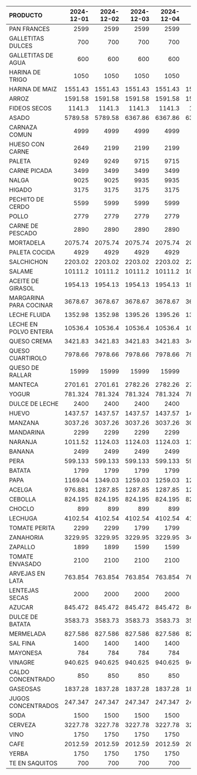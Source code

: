 | PRODUCTO               |   2024-12-01 |   2024-12-02 |   2024-12-03 |   2024-12-04 |   2024-12-05 |   2024-12-06 |   2024-12-07 |   2024-12-08 |   2024-12-09 |   2024-12-10 |   2024-12-11 |   2024-12-12 |   2024-12-13 |   2024-12-14 |   2024-12-15 |   2024-12-16 |   2024-12-17 |   2024-12-18 |   2024-12-19 |   2024-12-20 |   2024-12-21 |   2024-12-22 |
|:-----------------------|-------------:|-------------:|-------------:|-------------:|-------------:|-------------:|-------------:|-------------:|-------------:|-------------:|-------------:|-------------:|-------------:|-------------:|-------------:|-------------:|-------------:|-------------:|-------------:|-------------:|-------------:|-------------:|
| PAN FRANCES            |     2599     |     2599     |     2599     |     2599     |     2599     |     2599     |     2599     |     2599     |     2599     |     2599     |     2599     |     2599     |     2599     |     2599     |     2599     |     2599     |     2599     |     2599     |     2599     |     2599     |     2599     |     2599     |
| GALLETITAS DULCES      |      700     |      700     |      700     |      700     |      700     |      700     |      700     |      700     |      700     |      700     |      700     |      700     |      700     |      700     |      700     |      700     |      700     |      700     |      700     |      700     |      700     |      700     |
| GALLETITAS DE AGUA     |      600     |      600     |      600     |      600     |      600     |      600     |      600     |      600     |      600     |      600     |      600     |      600     |      600     |      600     |      600     |      600     |      600     |      600     |      600     |      600     |      600     |      600     |
| HARINA DE TRIGO        |     1050     |     1050     |     1050     |     1050     |     1050     |     1050     |     1050     |     1050     |     1050     |     1050     |     1050     |     1050     |     1050     |     1050     |     1050     |     1050     |     1050     |     1050     |     1050     |     1050     |     1050     |     1050     |
| HARINA DE MAIZ         |     1551.43  |     1551.43  |     1551.43  |     1551.43  |     1551.43  |     1551.43  |     1551.43  |     1551.43  |     1551.43  |     1551.43  |     1551.43  |     1551.43  |     1551.43  |     1551.43  |     1551.43  |     1551.43  |     1551.43  |     1551.43  |     1551.43  |     1551.43  |     1551.43  |     1551.43  |
| ARROZ                  |     1591.58  |     1591.58  |     1591.58  |     1591.58  |     1591.58  |     1591.58  |     1591.58  |     1591.58  |     1591.58  |     1591.58  |     1591.58  |     1591.58  |     1591.58  |     1591.58  |     1591.58  |     1591.58  |     1591.58  |     1591.58  |     1591.58  |     1591.58  |     1591.58  |     1591.58  |
| FIDEOS SECOS           |     1141.3   |     1141.3   |     1141.3   |     1141.3   |     1141.3   |     1141.3   |     1141.3   |     1141.3   |     1141.3   |     1141.3   |     1141.3   |     1141.3   |     1141.3   |     1141.3   |     1141.3   |     1141.3   |     1141.3   |     1141.3   |     1141.3   |     1141.3   |     1141.3   |     1141.3   |
| ASADO                  |     5789.58  |     5789.58  |     6367.86  |     6367.86  |     6367.86  |     6367.86  |     6367.86  |     6367.86  |     6367.86  |     6687.43  |     6687.43  |     6687.43  |     6687.43  |     6687.43  |     6687.43  |     6687.43  |     6687.43  |     6687.43  |     6687.43  |     6687.43  |     6687.43  |     6687.43  |
| CARNAZA COMUN          |     4999     |     4999     |     4999     |     4999     |     4999     |     5499     |     5499     |     5499     |     5499     |     5499     |     5499     |     5499     |     5339     |     5339     |     5339     |     5499     |     5499     |     5499     |     5499     |     5499     |     5499     |     5499     |
| HUESO CON CARNE        |     2649     |     2199     |     2199     |     2199     |     2199     |     2649     |     2649     |     2649     |     2499     |     2499     |     2499     |     2499     |     2649     |     2649     |     2649     |     2499     |     2499     |     2499     |     2499     |     2649     |     2649     |     2649     |
| PALETA                 |     9249     |     9249     |     9715     |     9715     |     9715     |     9715     |     9715     |     9715     |     9715     |    10005     |    10005     |    10005     |    10005     |    10005     |    10005     |    10005     |    10005     |    10005     |    10005     |    10005     |    10005     |    10005     |
| CARNE PICADA           |     3499     |     3499     |     3499     |     3499     |     3499     |     3499     |     3499     |     3499     |     3499     |     3499     |     3499     |     3499     |     4365     |     4365     |     4365     |     3499     |     3499     |     3499     |     3499     |     3499     |     3499     |     3499     |
| NALGA                  |     9025     |     9025     |     9935     |     9935     |     9935     |     9935     |     9935     |     9935     |     9935     |    10235     |    10235     |    10235     |    10235     |    10235     |    10235     |    10235     |    10235     |    10235     |    10235     |    10235     |    10235     |    10235     |
| HIGADO                 |     3175     |     3175     |     3175     |     3175     |     3175     |     3175     |     3175     |     3175     |     3175     |     3175     |     3175     |     3175     |     3175     |     3175     |     3175     |     3175     |     3175     |     3175     |     3175     |     3175     |     3175     |     3175     |
| PECHITO DE CERDO       |     5599     |     5999     |     5999     |     5999     |     5999     |     5599     |     5599     |     5599     |     5999     |     5999     |     5999     |     5999     |     7105     |     7105     |     7105     |     7105     |     7105     |     7105     |     7105     |     7105     |     7105     |     7105     |
| POLLO                  |     2779     |     2779     |     2779     |     2779     |     2779     |     2779     |     2779     |     2779     |     2779     |     2779     |     2779     |     2779     |     2779     |     2779     |     2779     |     2779     |     2779     |     2779     |     2779     |     2779     |     2779     |     2779     |
| CARNE DE PESCADO       |     2890     |     2890     |     2890     |     2890     |     2890     |     2890     |     2890     |     2890     |     2890     |     2890     |     2890     |     2890     |     2890     |     2890     |     2890     |     2890     |     2890     |     2890     |     2890     |     2890     |     2890     |     2890     |
| MORTADELA              |     2075.74  |     2075.74  |     2075.74  |     2075.74  |     2075.74  |     2075.74  |     2075.74  |     2075.74  |     2075.74  |     2075.74  |     2075.74  |     2075.74  |     2075.74  |     2075.74  |     2075.74  |     2075.74  |     2075.74  |     2075.74  |     2075.74  |     2075.74  |     2075.74  |     2075.74  |
| PALETA COCIDA          |     4929     |     4929     |     4929     |     4929     |     4929     |     4929     |     4929     |     4929     |     4929     |     4929     |     4929     |     4929     |     4929     |     4929     |     4929     |     4929     |     4929     |     4929     |     4929     |     4929     |     4929     |     4929     |
| SALCHICHON             |     2203.02  |     2203.02  |     2203.02  |     2203.02  |     2203.02  |     2203.02  |     2203.02  |     2203.02  |     2203.02  |     2203.02  |     2203.02  |     2203.02  |     2203.02  |     2203.02  |     2203.02  |     2203.02  |     2203.02  |     2203.02  |     2203.02  |     2203.02  |     2203.02  |     2203.02  |
| SALAME                 |    10111.2   |    10111.2   |    10111.2   |    10111.2   |    10111.2   |    10111.2   |    10111.2   |    10111.2   |    10111.2   |    10111.2   |    10111.2   |    10111.2   |    10111.2   |    10111.2   |    10111.2   |    10111.2   |    10111.2   |    10111.2   |    10111.2   |    10111.2   |    10111.2   |    10111.2   |
| ACEITE DE GIRASOL      |     1954.13  |     1954.13  |     1954.13  |     1954.13  |     1954.13  |     1954.13  |     1954.13  |     1954.13  |     1954.13  |     1954.13  |     1954.13  |     1954.13  |     1954.13  |     1954.13  |     1954.13  |     1954.13  |     1954.13  |     1954.13  |     1954.13  |     1954.13  |     1954.13  |     1954.13  |
| MARGARINA PARA COCINAR |     3678.67  |     3678.67  |     3678.67  |     3678.67  |     3678.67  |     3678.67  |     3678.67  |     3678.67  |     3678.67  |     3678.67  |     3678.67  |     3678.67  |     3678.67  |     3678.67  |     3678.67  |     3678.67  |     3678.67  |     3678.67  |     3678.67  |     3678.67  |     3678.67  |     3678.67  |
| LECHE FLUIDA           |     1352.98  |     1352.98  |     1395.26  |     1395.26  |     1395.26  |     1395.26  |     1395.26  |     1395.26  |     1395.26  |     1395.26  |     1395.26  |     1395.26  |     1395.26  |     1395.26  |     1395.26  |     1395.26  |     1395.26  |     1395.26  |     1395.26  |     1395.26  |     1395.26  |     1395.26  |
| LECHE EN POLVO ENTERA  |    10536.4   |    10536.4   |    10536.4   |    10536.4   |    10536.4   |    10536.4   |    10536.4   |    10536.4   |    10536.4   |    10536.4   |    10536.4   |    10536.4   |    10536.4   |    10536.4   |    10536.4   |    10536.4   |    10536.4   |    10536.4   |    10536.4   |    10536.4   |    10536.4   |    10536.4   |
| QUESO CREMA            |     3421.83  |     3421.83  |     3421.83  |     3421.83  |     3421.83  |     3421.83  |     3421.83  |     3421.83  |     3421.83  |     3421.83  |     3421.83  |     3421.83  |     3421.83  |     3421.83  |     3421.83  |     3421.83  |     3421.83  |     3421.83  |     3421.83  |     3421.83  |     3421.83  |     3421.83  |
| QUESO CUARTIROLO       |     7978.66  |     7978.66  |     7978.66  |     7978.66  |     7978.66  |     7978.66  |     7978.66  |     7978.66  |     7978.66  |     8179.04  |     8179.04  |     8179.04  |     8179.04  |     8179.04  |     8179.04  |     8179.04  |     8179.04  |     8179.04  |     8179.04  |     8179.04  |     8179.04  |     8179.04  |
| QUESO DE RALLAR        |    15999     |    15999     |    15999     |    15999     |    15999     |    15999     |    15999     |    15999     |    15999     |    15999     |    15999     |    15999     |    15999     |    15999     |    15999     |    15999     |    15999     |    15999     |    15999     |    15999     |    15999     |    15999     |
| MANTECA                |     2701.61  |     2701.61  |     2782.26  |     2782.26  |     2782.26  |     2782.26  |     2782.26  |     2782.26  |     2782.26  |     2782.26  |     2782.26  |     2782.26  |     2782.26  |     2782.26  |     2782.26  |     2782.26  |     2782.26  |     2782.26  |     2782.26  |     2782.26  |     2782.26  |     2782.26  |
| YOGUR                  |      781.324 |      781.324 |      781.324 |      781.324 |      781.324 |      781.324 |      781.324 |      781.324 |      781.324 |      781.324 |      781.324 |      781.324 |      781.324 |      781.324 |      781.324 |      781.324 |      781.324 |      781.324 |      781.324 |      781.324 |      781.324 |      781.324 |
| DULCE DE LECHE         |     2400     |     2400     |     2400     |     2400     |     2400     |     2400     |     2400     |     2400     |     2400     |     2400     |     2400     |     2400     |     2400     |     2400     |     2400     |     2400     |     2400     |     2400     |     2400     |     2400     |     2400     |     2400     |
| HUEVO                  |     1437.57  |     1437.57  |     1437.57  |     1437.57  |     1437.57  |     1437.57  |     1437.57  |     1437.57  |     1437.57  |     1437.57  |     1437.57  |     1437.57  |     1437.57  |     1437.57  |     1437.57  |     1437.57  |     1437.57  |     1437.57  |     1437.57  |     1437.57  |     1437.57  |     1437.57  |
| MANZANA                |     3037.26  |     3037.26  |     3037.26  |     3037.26  |     3037.26  |     3037.26  |     3037.26  |     3037.26  |     3037.26  |     3037.26  |     3037.26  |     3037.26  |     3037.26  |     3037.26  |     3037.26  |     3037.26  |     3037.26  |     3037.26  |     3037.26  |     3037.26  |     3037.26  |     3037.26  |
| MANDARINA              |     2299     |     2299     |     2299     |     2299     |     2299     |     2299     |     2299     |     2299     |     2299     |     2299     |     2299     |     2299     |     2299     |     2299     |     2299     |     2299     |     2299     |     2299     |     2299     |     2299     |     2299     |     2299     |
| NARANJA                |     1011.52  |     1124.03  |     1124.03  |     1124.03  |     1124.03  |     1124.03  |     1124.03  |     1124.03  |     1124.03  |     1124.03  |     1124.03  |     1124.03  |     1011.52  |     1011.52  |     1011.52  |     1011.52  |     1011.52  |     1011.52  |     1011.52  |     1011.52  |     1011.52  |     1011.52  |
| BANANA                 |     2499     |     2499     |     2499     |     2499     |     2499     |     2499     |     2499     |     2499     |     2499     |     2299     |     2299     |     2299     |     2299     |     2299     |     2299     |     1999     |     1999     |     1999     |     1999     |     1999     |     1999     |     1999     |
| PERA                   |      599.133 |      599.133 |      599.133 |      599.133 |      599.133 |      999     |      999     |      999     |      999     |      999     |      999     |      999     |      999     |      999     |      999     |      999     |      999     |      999     |      999     |      999     |      999     |      999     |
| BATATA                 |     1799     |     1799     |     1799     |     1799     |     1799     |     1799     |     1799     |     1799     |     1799     |     1699     |     1699     |     1699     |     1699     |     1699     |     1699     |     1699     |     1699     |     1699     |     1699     |     1699     |     1699     |     1699     |
| PAPA                   |     1169.04  |     1349.03  |     1259.03  |     1259.03  |     1259.03  |     1259.03  |     1259.03  |     1259.03  |     1169.04  |     1169.04  |     1169.04  |     1169.04  |     1079.04  |     1079.04  |     1079.04  |     1169.04  |     1169.04  |     1169.04  |     1169.04  |      989.045 |      899.05  |      899.05  |
| ACELGA                 |      976.881 |     1287.85  |     1287.85  |     1287.85  |     1287.85  |      976.881 |      976.881 |      976.881 |     1332.27  |     1332.27  |     1332.27  |     1332.27  |     1332.27  |     1332.27  |     1332.27  |     1332.27  |     1332.27  |     1332.27  |     1332.27  |     1332.27  |     1332.27  |     1332.27  |
| CEBOLLA                |      824.195 |      824.195 |      824.195 |      824.195 |      824.195 |      824.195 |      824.195 |      824.195 |      824.195 |      824.195 |      824.195 |      824.195 |      824.195 |      824.195 |      824.195 |      824.195 |      824.195 |      755.455 |      755.455 |      686.715 |      686.715 |      686.715 |
| CHOCLO                 |      899     |      899     |      899     |      899     |      999     |      999     |      899     |      899     |      699     |      699     |      699     |      699     |      499     |      499     |      499     |      499     |      499     |      499     |      499     |      599     |      599     |      599     |
| LECHUGA                |     4102.54  |     4102.54  |     4102.54  |     4102.54  |     4102.54  |     4102.54  |     4102.54  |     4102.54  |     4102.54  |     4102.54  |     4102.54  |     4102.54  |     4102.54  |     4102.54  |     4102.54  |     4102.54  |     4102.54  |     4102.54  |     4102.54  |     4102.54  |     4102.54  |     4102.54  |
| TOMATE PERITA          |     2299     |     2299     |     1799     |     1799     |     1499     |     1299     |     1299     |     1299     |     1299     |     1299     |     1299     |     1299     |     1499     |     1599     |     1599     |     1599     |     1599     |     1599     |     1599     |     1599     |     1999     |     1999     |
| ZANAHORIA              |     3229.95  |     3229.95  |     3229.95  |     3229.95  |     3445.42  |     3445.42  |     3445.42  |     3445.42  |     3445.42  |     3229.95  |     3229.95  |     3229.95  |     3229.95  |     3229.95  |     3229.95  |     3229.95  |     3229.95  |     3229.95  |     3229.95  |     3229.95  |     3229.95  |     3229.95  |
| ZAPALLO                |     1899     |     1899     |     1599     |     1599     |     1599     |     1599     |     1599     |     1599     |     1599     |     1599     |     1599     |     1599     |     1599     |     1499     |     1499     |     1499     |     1499     |     1499     |     1499     |     1499     |     1199     |     1199     |
| TOMATE ENVASADO        |     2100     |     2100     |     2100     |     2100     |     2100     |     2100     |     2100     |     2100     |     2100     |     2100     |     2100     |     2100     |     2100     |     2100     |     2100     |     2100     |     2100     |     2100     |     2100     |     2100     |     2100     |     2100     |
| ARVEJAS EN LATA        |      763.854 |      763.854 |      763.854 |      763.854 |      763.854 |      763.854 |      763.854 |      763.854 |      763.854 |      763.854 |      763.854 |      763.854 |      763.854 |      763.854 |      763.854 |      763.854 |      763.854 |      763.854 |      763.854 |      763.854 |      763.854 |      763.854 |
| LENTEJAS SECAS         |     2000     |     2000     |     2000     |     2000     |     2000     |     2000     |     2000     |     2000     |     2000     |     2000     |     2000     |     2000     |     2000     |     2000     |     2000     |     2000     |     2000     |     2000     |     2000     |     2000     |     2000     |     2000     |
| AZUCAR                 |      845.472 |      845.472 |      845.472 |      845.472 |      845.472 |      845.472 |      845.472 |      845.472 |      845.472 |      845.472 |      845.472 |      845.472 |      845.472 |      845.472 |      845.472 |      845.472 |      845.472 |      845.472 |      845.472 |      845.472 |      845.472 |      845.472 |
| DULCE DE BATATA        |     3583.73  |     3583.73  |     3583.73  |     3583.73  |     3583.73  |     3583.73  |     3583.73  |     3583.73  |     3583.73  |     3583.73  |     3583.73  |     3583.73  |     3583.73  |     3583.73  |     3583.73  |     3583.73  |     3583.73  |     3583.73  |     3583.73  |     3583.73  |     3583.73  |     3583.73  |
| MERMELADA              |      827.586 |      827.586 |      827.586 |      827.586 |      827.586 |      827.586 |      827.586 |      827.586 |      827.586 |      910.345 |      910.345 |      910.345 |      910.345 |      910.345 |      910.345 |      910.345 |      910.345 |      910.345 |      910.345 |      910.345 |      910.345 |      910.345 |
| SAL FINA               |     1400     |     1400     |     1400     |     1400     |     1400     |     1400     |     1400     |     1400     |     1400     |     1400     |     1400     |     1400     |     1400     |     1400     |     1400     |     1400     |     1400     |     1400     |     1400     |     1400     |     1400     |     1400     |
| MAYONESA               |      784     |      784     |      784     |      784     |      784     |      784     |      784     |      784     |      784     |      784     |      784     |      784     |      784     |      784     |      784     |      784     |      784     |      784     |      784     |      784     |      784     |      784     |
| VINAGRE                |      940.625 |      940.625 |      940.625 |      940.625 |      940.625 |      940.625 |      940.625 |      940.625 |      940.625 |      940.625 |      940.625 |      940.625 |      940.625 |      940.625 |      940.625 |      940.625 |      940.625 |      940.625 |      940.625 |      940.625 |      940.625 |      940.625 |
| CALDO CONCENTRADO      |      850     |      850     |      850     |      850     |      850     |      850     |      850     |      850     |      850     |      850     |      850     |      850     |      850     |      850     |      850     |      850     |      850     |      850     |      850     |      850     |      850     |      850     |
| GASEOSAS               |     1837.28  |     1837.28  |     1837.28  |     1837.28  |     1837.28  |     1837.28  |     1837.28  |     1837.28  |     1837.28  |     1837.28  |     2525.04  |     2525.04  |     2525.04  |     2525.04  |     2525.04  |     2525.04  |     2525.04  |     2200.81  |     2200.81  |     2200.81  |     2200.81  |     2200.81  |
| JUGOS CONCENTRADOS     |      247.347 |      247.347 |      247.347 |      247.347 |      247.347 |      247.347 |      247.347 |      247.347 |      247.347 |      247.347 |      247.347 |      247.347 |      247.347 |      247.347 |      247.347 |      247.347 |      247.347 |      247.347 |      247.347 |      247.347 |      247.347 |      247.347 |
| SODA                   |     1500     |     1500     |     1500     |     1500     |     1500     |     1500     |     1500     |     1500     |     1500     |     1500     |     1500     |     1500     |     1500     |     1500     |     1500     |     1500     |     1500     |     1500     |     1500     |     1500     |     1500     |     1500     |
| CERVEZA                |     3227.78  |     3227.78  |     3227.78  |     3227.78  |     3227.78  |     3227.78  |     3227.78  |     3227.78  |     3227.78  |     3227.78  |     3227.78  |     3227.78  |     3227.78  |     3227.78  |     3227.78  |     3227.78  |     3227.78  |     3227.78  |     3227.78  |     3227.78  |     3227.78  |     3227.78  |
| VINO                   |     1750     |     1750     |     1750     |     1750     |     1750     |     1750     |     1750     |     1750     |     1750     |     1750     |     1750     |     1750     |     1750     |     1750     |     1750     |     1750     |     1750     |     1750     |     1750     |     1750     |     1750     |     1750     |
| CAFE                   |     2012.59  |     2012.59  |     2012.59  |     2012.59  |     2012.59  |     2012.59  |     2012.59  |     2012.59  |     2012.59  |     2012.59  |     2012.59  |     2012.59  |     2181.48  |     2181.48  |     2181.48  |     2181.48  |     2181.48  |     2181.48  |     2181.48  |     2181.48  |     2181.48  |     2181.48  |
| YERBA                  |     1750     |     1750     |     1750     |     1750     |     1750     |     1750     |     1750     |     1750     |     1750     |     1750     |     1750     |     1750     |     1750     |     1750     |     1750     |     1750     |     1750     |     1750     |     1750     |     1750     |     1750     |     1750     |
| TE EN SAQUITOS         |      700     |      700     |      700     |      700     |      700     |      700     |      700     |      700     |      700     |      700     |      700     |      700     |      700     |      700     |      700     |      700     |      700     |      700     |      700     |      700     |      700     |      700     |